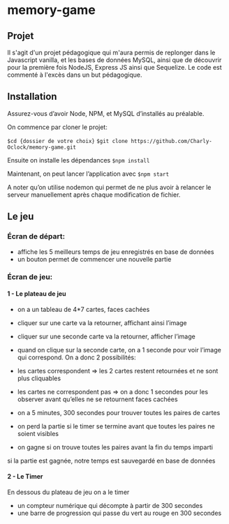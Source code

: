 # memory-game



## Projet
Il s'agit d'un projet pédagogique qui m'aura permis de replonger dans le Javascript vanilla, et les bases de données MySQL, ainsi que de découvrir pour la première fois NodeJS, Express JS ainsi que Sequelize.
Le code est commenté à l'excès dans un but pédagogique.


## Installation

Assurez-vous d’avoir Node, NPM, et MySQL d’installés au préalable.


On commence par cloner le projet:

`$cd {dossier de votre choix}`
`$git clone https://github.com/Charly-Oclock/memory-game.git`

Ensuite on installe les dépendances
`$npm install`


Maintenant, on peut lancer l’application avec
`$npm start`

A noter qu’on utilise nodemon qui permet de ne plus avoir à relancer le serveur manuellement après chaque modification de fichier.



## Le jeu

### Écran de départ:
 - affiche les 5 meilleurs temps de jeu enregistrés en base de données
 - un bouton permet de commencer une nouvelle partie

### Écran de jeu:
#### 1 - Le plateau de jeu
 - on a un tableau de 4*7 cartes, faces cachées
 - cliquer sur une carte va la retourner, affichant ainsi l’image
 - cliquer sur une seconde carte va la retourner, afficher l’image
 - quand on clique sur la seconde carte, on a 1 seconde pour voir l’image qui correspond. On a donc 2 possibilités:
- les cartes correspondent => les 2 cartes restent retournées et ne sont plus cliquables
- les cartes ne correspondent pas => on a donc 1 secondes pour les observer avant qu’elles ne se retournent faces cachées

- on a 5 minutes, 300 secondes pour trouver toutes les paires de cartes
- on perd la partie si le timer se termine avant que toutes les paires ne soient visibles
- on gagne si on trouve toutes les paires avant la fin du temps imparti

si la partie est gagnée, notre temps est sauvegardé en base de données


#### 2 - Le Timer
En dessous du plateau de jeu on a le timer
 - un compteur numérique qui décompte à partir de 300 secondes
 - une barre de progression qui passe du vert au rouge en 300 secondes